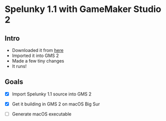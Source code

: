 # Spelunky 1.1 with GameMaker Studio 2

## Intro

* Downloaded it from [here](https://yal.cc/spelunky-classic-source-for-gamemaker-studio/)
* Imported it into GMS 2
* Made a few tiny changes
* It runs!

## Goals

- [x] Import Spelunky 1.1 source into GMS 2
- [x] Get it building in GMS 2 on macOS Big Sur
- [ ] Generate macOS executable

